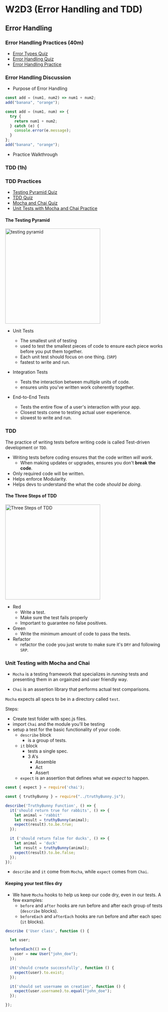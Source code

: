 # W2D3 (Error Handling and TDD)

## Error Handling

### Error Handling Practices (40m)

- [Error Types Quiz]
- [Error Handling Quiz]
- [Error Handling Practice]

### Error Handling Discussion

- Purpose of Error Handling

```js
const add = (num1, num2) => num1 + num2;
add("banana", "orange");
```

```js
const add = (num1, num) => {
  try {
    return num1 + num2;
  } catch (e) {
    console.error(e.message);
  }
};
add("banana", "orange");
```

- Practice Walkthrough

### TDD (1h)

### TDD Practices

- [Testing Pyramid Quiz]
- [TDD Quiz]
- [Mocha and Chai Quiz]
- [Unit Tests with Mocha and Chai Practice]


#### The Testing Pyramid

  <img src='https://i.ibb.co/SXhnxFc/w8d3testingpyramid.png' alt='testing pyramid' width=300 />

- Unit Tests
  - The smallest unit of testing
  - used to test the smallest pieces of code to ensure each piece works before you put them together.
  - Each unit test should focus on one thing. (`SRP`)
  - fastest to write and run.

- Integration Tests
  - Tests the interaction between multiple units of code.
  - ensures units you've written work coherently together.

- End-to-End Tests
  - Tests the entire flow of a user's interaction with your app.
  - Closest tests come to testing actual user experience.
  - slowest to write and run.

### TDD

The practice of writing tests before writing code is called Test-driven development or `TDD`.

- Writing tests before coding ensures that the code written *will work*.
  - When making updates or upgrades, ensures you don't **break the code**.
- Only required code will be written.
- Helps enforce Modularity.
- Helps devs to understand the what the code *should be doing*.

#### The Three Steps of TDD

   <img src='https://i.ibb.co/r6zzTCS/w9d3-Steps-Of-Tdd.png' alt='Three Steps of TDD' width=300 />

- Red
  - Write a test.
  - Make sure the test fails properly
  - Important to guarantee no false positives.
- Green
  - Write the minimum amount of code to pass the tests.
- Refactor
  - refactor the code you just wrote to make sure it's `DRY` and following `SRP`.

### Unit Testing with Mocha and Chai

- `Mocha` is a testing framework that specializes in *running* tests and presenting them in an orgainzed and user friendly way.

- `Chai` is an assertion library that performs actual test comparisons.

`Mocha` expects all specs to be in a directory called `test`.

Steps:

- Create test folder with spec.js files.
- import `Chai` and the module you'll be testing
- setup a test for the basic functionality of your code.
  - `describe` block
    - is a group of tests.
  - `it` block
    - tests a single spec.
    - 3 A's
      - Assemble
      - Act
      - Assert
  - `expect` is an assertion that defines what we *expect* to happen.

```js
const { expect } = require('chai');

const { truthyBunny } = require("../truthyBunny.js");

describe('TruthyBunny Function', () => {
  it('should return true for rabbits', () => {
    let animal = 'rabbit'
    let result = truthyBunny(animal);
    expect(result).to.be.true;
  });

  it ('should return false for ducks', () => {
    let animal = 'duck'
    let result = truthyBunny(animal);
    expect(result).to.be.false;
  });
});
```

- `describe` and `it` come from `Mocha`, while `expect` comes from `Chai`.

#### Keeping your test files dry

- We have `Mocha` hooks to help us keep our code dry, even in our tests. A few examples:
  - `before` and `after` hooks are run before and after each group of tests (`describe` blocks).
  - `beforeEach` and `afterEach` hooks are run before and after each spec (`it` blocks).

```js
describe ('User class', function () {

  let user;

  beforeEach(() => {
    user = new User("john_doe");
  });

  it('should create successfully', function () {
    expect(user).to.exist;
  });

  it('should set username on creation', function () {
    expect(user.username).to.equal("john_doe");
  });

});
```


[error types quiz]: https://open.appacademy.io/learn/part-time-canonical/week-8---context-and-tdd/error-types-quiz
[error handling quiz]: https://open.appacademy.io/learn/part-time-canonical/week-8---context-and-tdd/error-handling-quiz
[error handling practice]: https://open.appacademy.io/learn/part-time-canonical/week-8---context-and-tdd/practice--error-handling
[testing pyramid quiz]: https://open.appacademy.io/learn/part-time-canonical/week-8---context-and-tdd/testing-pyramid-quiz
[tdd quiz]: https://open.appacademy.io/learn/part-time-canonical/week-8---context-and-tdd/tdd-quiz
[mocha and chai quiz]: https://open.appacademy.io/learn/part-time-canonical/week-8---context-and-tdd/mocha-and-chai-quiz
[unit tests with mocha and chai practice]: https://open.appacademy.io/learn/part-time-canonical/week-8---context-and-tdd/practice--units-test-w--mocha-and-chai
